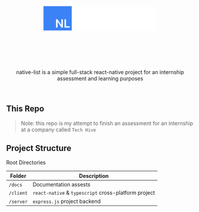 <br />
<div style="text-align: center; margin: 100px">
    <p align="center">
        <picture>
            <source media="(prefers-color-scheme: dark)" srcset="./docs/assets/black-logo.svg">
            <source media="(prefers-color-scheme: light)" srcset="./docs/assets/white-logo.svg">
            <img alt="fallback_img" src="./docs/assets/black-logo.svg">
        </picture>
    </p>
</div>

<p align="center">native-list is a simple full-stack react-native project for an internship assessment and learning purposes</p>
<br />

## This Repo

> Note: this repo is my attempt to finish an assessment for an internship at a company called `Tech Hive`

## Project Structure

Root Directories

| Folder    | Description                                          |
| --------- | ---------------------------------------------------- |
| `/docs`   | Documentation assests                                |
| `/client` | `react-native` & `typescript` cross-platform project |
| `/server` | `express.js` project backend                         |
